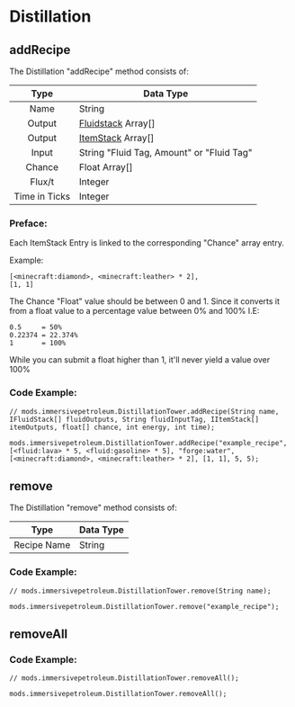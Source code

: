 # Distillation

## addRecipe

The Distillation "addRecipe" method consists of:

|Type          |Data Type                                           |
|:------------:|----------------------------------------------------|
|Name          |String                                              |
|Output        |[Fluidstack](/Vanilla/Liquids/IFluidStack/) Array[]|
|Output        |[ItemStack](/Vanilla/Items/IItemStack/) Array[]     |
|Input         |String "Fluid Tag, Amount" or "Fluid Tag"           |
|Chance        |Float Array[]                                       |
|Flux/t        |Integer                                             |
|Time in Ticks |Integer                                             |

### Preface:
Each ItemStack Entry is linked to the corresponding "Chance" array entry.

Example:
```zenscript
[<minecraft:diamond>, <minecraft:leather> * 2],
[1, 1]
```

The Chance "Float" value should be between 0 and 1.
Since it converts it from a float value to a percentage value between 0% and 100%
I.E:
```zenscript
0.5     = 50%
0.22374 = 22.374%
1       = 100%
```

While you can submit a float higher than 1, it'll never yield a value over 100%

### Code Example:
```zenscript
// mods.immersivepetroleum.DistillationTower.addRecipe(String name, IFluidStack[] fluidOutputs, String fluidInputTag, IItemStack[] itemOutputs, float[] chance, int energy, int time);

mods.immersivepetroleum.DistillationTower.addRecipe("example_recipe", [<fluid:lava> * 5, <fluid:gasoline> * 5], "forge:water", [<minecraft:diamond>, <minecraft:leather> * 2], [1, 1], 5, 5);
```

## remove

The Distillation "remove" method consists of:

|Type              |Data Type|
|------------------|---------|
|Recipe Name       |String   |

### Code Example:
```zenscript
// mods.immersivepetroleum.DistillationTower.remove(String name);

mods.immersivepetroleum.DistillationTower.remove("example_recipe");
```

## removeAll

### Code Example:
```zenscript
// mods.immersivepetroleum.DistillationTower.removeAll();

mods.immersivepetroleum.DistillationTower.removeAll();
```
